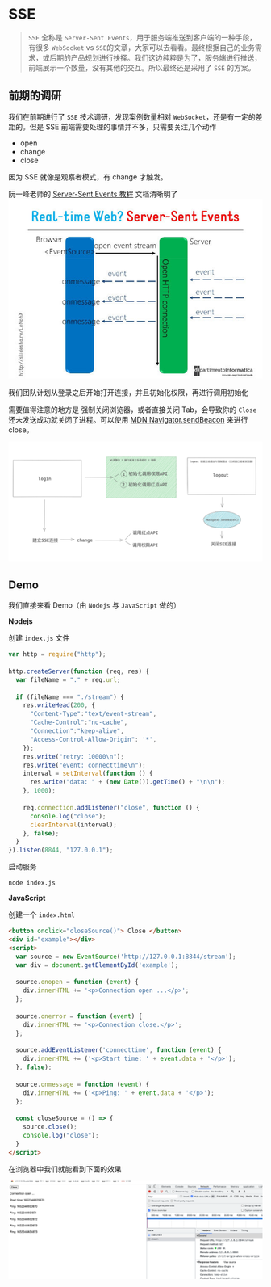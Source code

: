 # SSE
> `SSE` 全称是 `Server-Sent Events`，用于服务端推送到客户端的一种手段，有很多 `WebSocket` vs `SSE`的文章，大家可以去看看。最终根据自己的业务需求，或后期的产品规划进行抉择。我们这边纯粹是为了，服务端进行推送，前端展示一个数量，没有其他的交互。所以最终还是采用了 `SSE` 的方案。

## 前期的调研
我们在前期进行了 `SSE` 技术调研，发现案例数量相对 `WebSocket`，还是有一定的差距的。但是 SSE 前端需要处理的事情并不多，只需要关注几个动作
- open
- change
- close

因为 SSE 就像是观察者模式，有 change 才触发。

阮一峰老师的 [Server-Sent Events 教程](http://www.ruanyifeng.com/blog/2017/05/server-sent_events.html) 文档清晰明了
![](../../../public/images/bg2017052702.jpeg)

我们团队计划从登录之后开始打开连接，并且初始化权限，再进行调用初始化

需要值得注意的地方是 强制关闭浏览器，或者直接关闭 Tab，会导致你的 `Close` 还未发送成功就关闭了进程。可以使用 [MDN Navigator.sendBeacon](https://developer.mozilla.org/zh-CN/docs/Web/API/Navigator/sendBeacon) 来进行 close。

![](../../../public/images/WX20220512-140446.png)

## Demo
我们直接来看 Demo（由 `Nodejs` 与 `JavaScript` 做的）

**Nodejs**

创建 `index.js` 文件

```js
var http = require("http");

http.createServer(function (req, res) {
  var fileName = "." + req.url;

  if (fileName === "./stream") {
    res.writeHead(200, {
      "Content-Type":"text/event-stream",
      "Cache-Control":"no-cache",
      "Connection":"keep-alive",
      "Access-Control-Allow-Origin": '*',
    });
    res.write("retry: 10000\n");
    res.write("event: connecttime\n");
    interval = setInterval(function () {
      res.write("data: " + (new Date()).getTime() + "\n\n");
    }, 1000);

    req.connection.addListener("close", function () {
      console.log("close");
      clearInterval(interval);
    }, false);
  }
}).listen(8844, "127.0.0.1");
```

启动服务

```shell
node index.js
```

**JavaScript**

创建一个 `index.html`

```html
<button onclick="closeSource()"> Close </button>
<div id="example"></div>
<script>
  var source = new EventSource('http://127.0.0.1:8844/stream');
  var div = document.getElementById('example');
  
  source.onopen = function (event) {
    div.innerHTML += '<p>Connection open ...</p>';
  };
  
  source.onerror = function (event) {
    div.innerHTML += '<p>Connection close.</p>';
  };
  
  source.addEventListener('connecttime', function (event) {
    div.innerHTML += ('<p>Start time: ' + event.data + '</p>');
  }, false);
  
  source.onmessage = function (event) {
    div.innerHTML += ('<p>Ping: ' + event.data + '</p>');
  };

  const closeSource = () => {
    source.close();
    console.log("close");
  }
</script>
```

在浏览器中我们就能看到下面的效果

![](../../../public/images/WX20220512-171628.png)